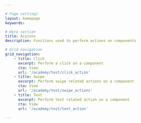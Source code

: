 ```yaml
---

# Page settings
layout: homepage
keywords:

# Hero section
title: Acyions
description: Functions used to perform actions on components

# Grid navigation
grid_navigation:
    - title: Click
      excerpt: Perform a click on a component
      cta: View
      url: '/academy/test/click_action'
    - title: Swipe
      excerpt: Perform swipe related actions on a component
      cta: View
      url: '/academy/test/swipe_actions'
    - title: Text
      excerpt: Perform text related action on a component
      cta: View
      url: '/academy/test/text_action'
      
---
```

